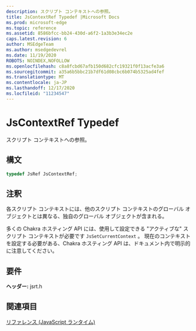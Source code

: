 ```yaml
---
description: スクリプト コンテキストへの参照。
title: JsContextRef Typedef |Microsoft Docs
ms.prod: microsoft-edge
ms.topic: reference
ms.assetid: 8586bfcc-bb24-430d-a6f2-1a3b3e34ec2e
caps.latest.revision: 6
author: MSEdgeTeam
ms.author: msedgedevrel
ms.date: 11/19/2020
ROBOTS: NOINDEX,NOFOLLOW
ms.openlocfilehash: c8a8fcbd67afb150d682cfc19321f0f13acfe3a6
ms.sourcegitcommit: a35a6b5bbc21b7df61d08cbc6b074b5325ad4fef
ms.translationtype: MT
ms.contentlocale: ja-JP
ms.lasthandoff: 12/17/2020
ms.locfileid: "11234547"
---
```

# JsContextRef Typedef

スクリプト コンテキストへの参照。  
  
## 構文  
  
```cpp  
typedef JsRef JsContextRef;  
```  
  
## 注釈  
 各スクリプト コンテキストには、他のスクリプト コンテキストのグローバル オブジェクトとは異なる、独自のグローバル オブジェクトが含まれる。  
  
 多くの Chakra ホスティング API には、使用して設定できる "アクティブな" スクリプト コンテキストが必要です `JsSetCurrentContext` 。 現在のコンテキストを設定する必要がある、Chakra ホスティング API は、ドキュメント内で明示的に注意してください。  
  
## 要件  
 **ヘッダー:** jsrt.h  
  
## 関連項目  
 [リファレンス (JavaScript ランタイム)](../chakra-hosting/reference-javascript-runtime.md)
